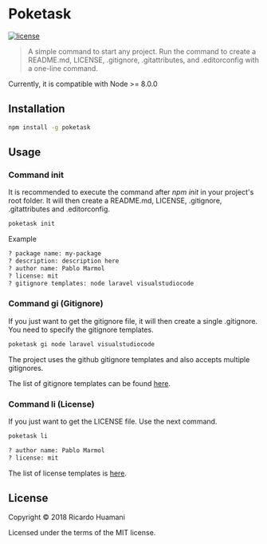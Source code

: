 # Poketask

[![license](https://img.shields.io/badge/license-MIT-green.svg)]()

> A simple command to start any project. Run the command to create a README.md, LICENSE, .gitignore, .gitattributes, and .editorconfig with a one-line command.

Currently, it is compatible with Node >= 8.0.0

## Installation

```bash
npm install -g poketask
```

## Usage

### Command init

It is recommended to execute the command after *npm init* in your project's root folder. It will then create a README.md, LICENSE, .gitignore, .gitattributes and .editorconfig.

```bash
poketask init
```

Example

```bash
? package name: my-package
? description: description here
? author name: Pablo Marmol
? license: mit
? gitignore templates: node laravel visualstudiocode
```

### Command gi (Gitignore)

If you just want to get the gitignore file, it will then create a single .gitignore. You need to specify the gitignore templates.

```bash
poketask gi node laravel visualstudiocode
```

The project uses the github gitignore templates and also accepts multiple gitignores.

The list of gitignore templates can be found [here](https://github.com/github/gitignore).

### Command li (License)

If you just want to get the LICENSE file. Use the next command.

```bash
poketask li
```

```bash
? author name: Pablo Marmol
? license: mit
```

The list of license templates is [here](https://github.com/github/choosealicense.com/tree/gh-pages/_licenses).

## License

Copyright &copy; 2018 Ricardo Huamani

Licensed under the terms of the MIT license.
